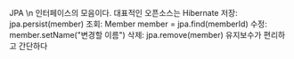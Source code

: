 JPA \n
인터페이스의 모음이다. 대표적인 오픈소스는 Hibernate
저장: jpa.persist(member)
조회: Member member = jpa.find(memberId)
수정: member.setName("변경할 이름")
삭제: jpa.remove(member)
유지보수가 편리하고 간단하다
